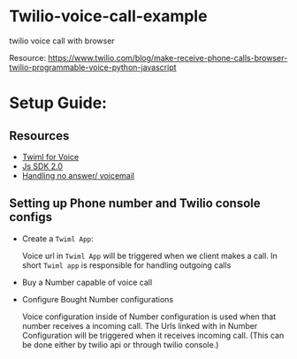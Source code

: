 # Twilio-voice-call-example

twilio voice call with browser

Resource: https://www.twilio.com/blog/make-receive-phone-calls-browser-twilio-programmable-voice-python-javascript

# Setup Guide:

## Resources

- [Twiml for Voice](https://www.twilio.com/docs/voice/twiml)
- [Js SDK 2.0](https://www.twilio.com/docs/voice/sdks/javascript)
- [Handling no answer/ voicemail](https://www.twilio.com/blog/handle-no-answer-scenarios-voicemail-callback)

## Setting up Phone number and Twilio console configs

- Create a `Twiml App`:

  Voice url in `Twiml App` will be triggered when we client makes a call. In short `Twiml app` is responsible for handling outgoing calls

- Buy a Number capable of voice call
- Configure Bought Number configurations

  Voice configuration inside of Number configuration is used when that number receives a incoming call. The Urls linked with in Number Configuration will be triggered when it receives incoming call. (This can be done either by twilio api or through twilio console.)
